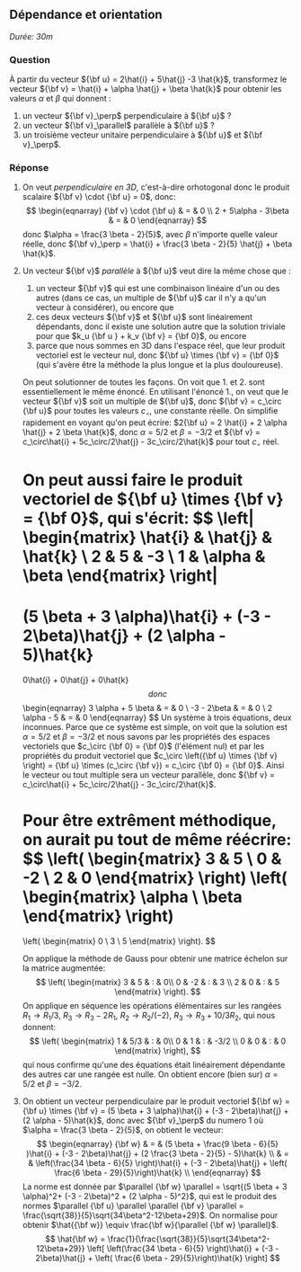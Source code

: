 ## Dépendance et orientation

*Durée: 30m*

### Question

À partir du vecteur ${\bf u} = 2\hat{i} + 5\hat{j} -3 \hat{k}$, transformez le vecteur ${\bf v} = \hat{i} + \alpha \hat{j} + \beta \hat{k}$ pour obtenir les valeurs   $\alpha$ et $\beta$ qui donnent :

1. un vecteur  ${\bf v}_\perp$ perpendiculaire à ${\bf u}$ ?
2. un vecteur  ${\bf v}_\parallel$ parallèle à ${\bf u}$ ?
3. un troisième vecteur unitaire perpendiculaire à ${\bf u}$ et  ${\bf v}_\perp$.

### Réponse

1. On veut *perpendiculaire en 3D*, c'est-à-dire orhotogonal donc le produit scalaire ${\bf v} \cdot {\bf u} = 0$, donc:
$$
   \begin{eqnarray}
   {\bf v} \cdot {\bf u} & = & 0 \\
   2 + 5\alpha - 3\beta & = & 0 
   \end{eqnarray}
$$
   donc $\alpha = \frac{3 \beta - 2}{5}$, avec $\beta$ n'importe quelle valeur réelle, donc ${\bf v}_\perp = \hat{i} + \frac{3 \beta - 2}{5} \hat{j} + \beta \hat{k}$.

2. Un vecteur ${\bf v}$ *parallèle* à ${\bf u}$ veut dire la même chose que : 

   1. un vecteur ${\bf v}$ qui est une combinaison linéaire d'un ou des autres (dans ce cas, un multiple de ${\bf u}$ car il n'y a qu'un vecteur à considérer), ou encore que
   2. ces deux vecteurs ${\bf v}$ et ${\bf u}$ sont linéairement dépendants, donc il existe une solution autre que la solution triviale pour que $k_u {\bf u } + k_v {\bf v} = {\bf 0}$, ou encore 
   3. parce que nous sommes en 3D dans l'espace réel, que leur produit vectoriel est le vecteur nul, donc ${\bf u} \times {\bf v} = {\bf 0}$ (qui s'avère être la méthode la plus longue et la plus douloureuse).

   On peut solutionner de toutes les façons.  On voit que 1. et 2. sont essentiellement le même énoncé. En utilisant l'énoncé 1., on veut que le vecteur ${\bf v}$ soit un multiple de ${\bf u}$, donc ${\bf v} = c_\circ {\bf u}$ pour toutes les valeurs $c_\circ$, une constante réelle. On simplifie rapidement en voyant qu'on peut écrire: $2{\bf u} = 2 \hat{i} + 2 \alpha \hat{j} + 2 \beta \hat{k}$, donc $\alpha = 5/2$ et $\beta = -3/2$ et ${\bf v} = c_\circ\hat{i} + 5c_\circ/2\hat{j} - 3c_\circ/2\hat{k}$ pour tout $c_\circ$ réel.

   On peut aussi faire le produit vectoriel de ${\bf u} \times {\bf v} = {\bf 0}$, qui s'écrit:
   $$
   \left|
   \begin{matrix}
   \hat{i} & \hat{j} & \hat{k} \\
   2 & 5 & -3 \\
   1 & \alpha & \beta 
   \end{matrix}
   \right| 
   =
   (5 \beta + 3 \alpha)\hat{i} + (-3 - 2\beta)\hat{j} + (2 \alpha - 5)\hat{k}
   = 
   0\hat{i} + 0\hat{j} + 0\hat{k}
   $$
   donc 
   $$
   \begin{eqnarray}
   3 \alpha + 5 \beta  & = & 0 \\
   -3 - 2\beta & = & 0 \\
   2 \alpha - 5 & = & 0 
   \end{eqnarray}
   $$
   Un système à trois équations, deux inconnues. Parce que ce système est simple, on voit que la solution est $\alpha = 5/2$ et $\beta = -3/2$ et nous savons par les propriétés des espaces vectoriels que $c_\circ {\bf 0} = {\bf 0}$ (l'élément nul) et par les propriétés du produit vectoriel que $c_\circ \left({\bf u} \times {\bf v} \right) = {\bf u} \times (c_\circ {\bf v}) = c_\circ {\bf 0} = {\bf 0}$. Ainsi le vecteur ou tout multiple sera un vecteur parallèle, donc ${\bf v} = c_\circ\hat{i} + 5c_\circ/2\hat{j} - 3c_\circ/2\hat{k}$.  

   Pour être extrêment méthodique, on aurait pu tout de même réécrire:
   $$
   \left(
   \begin{matrix}
   3 & 5 \\
   0 & -2 \\
   2 & 0 
   \end{matrix}
   \right)
   \left(
   \begin{matrix}
   \alpha \\
   \beta
   \end{matrix}
   \right)
   =
   \left(
   \begin{matrix}
   0 \\
   3 \\
   5
   \end{matrix}
   \right).
   $$
   
   On applique la méthode de Gauss pour obtenir une matrice échelon sur la matrice augmentée:
   $$
   \left(
   \begin{matrix}
   3 & 5 & : & 0\\
   0 & -2 & : & 3 \\
   2 & 0 & : & 5
   \end{matrix}
   \right).
   $$
   On applique en séquence les opérations élémentaires sur les rangées $R_1 \rightarrow R_1/3$, $R_3 \rightarrow R_3 - 2R_1$, $R_2 \rightarrow R_2/(-2)$, $R_3 \rightarrow R_3 + 10/3 R_2$, qui nous donnent:
   $$
   \left(
       \begin{matrix}
       1 & 5/3 & : & 0\\
       0 & 1 & : & -3/2 \\
       0 & 0 & : & 0
       \end{matrix}
   \right),
   $$
   qui nous confirme qu'une des équations était linéairement dépendante des autres car une rangée est nulle. On obtient encore (bien sur) $\alpha = 5/2$ et $\beta = -3/2$.

3. On obtient un vecteur perpendiculaire par le produit vectoriel ${\bf w} = {\bf u} \times {\bf v} = (5 \beta + 3 \alpha)\hat{i} + (-3 - 2\beta)\hat{j} + (2 \alpha - 5)\hat{k}$, donc avec ${\bf v}_\perp$ du numero 1 où $\alpha = \frac{3 \beta - 2}{5}$, on obtient le vecteur:
   $$
   \begin{eqnarray}
   {\bf w} & = & (5 \beta + \frac{9 \beta - 6}{5} )\hat{i} + (-3 - 2\beta)\hat{j} + (2 \frac{3 \beta - 2}{5} - 5)\hat{k} \\
   & = & \left(\frac{34 \beta - 6}{5} \right)\hat{i} + (-3 - 2\beta)\hat{j} + \left( \frac{6 \beta - 29}{5}\right)\hat{k} \\
   \end{eqnarray}
   $$
   La norme est donnée par $\parallel {\bf w} \parallel = \sqrt{(5 \beta + 3 \alpha)^2+ (-3 - 2\beta)^2 + (2 \alpha - 5)^2}$, qui est le produit des normes $\parallel {\bf u} \parallel \parallel {\bf v} \parallel = \frac{\sqrt{38}}{5}\sqrt{34\beta^2-12\beta+29}$. On normalise pour obtenir $\hat{{\bf w}} \equiv \frac{\bf w}{\parallel {\bf w} \parallel}$.
   $$
   \hat{\bf w} = \frac{1}{\frac{\sqrt{38}}{5}\sqrt{34\beta^2-12\beta+29}} \left[ \left(\frac{34 \beta - 6}{5} \right)\hat{i} + (-3 - 2\beta)\hat{j} + \left( \frac{6 \beta - 29}{5}\right)\hat{k} \right]
   $$
   